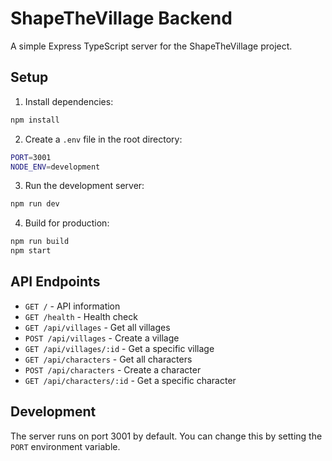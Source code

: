 # ShapeTheVillage Backend

A simple Express TypeScript server for the ShapeTheVillage project.

## Setup

1. Install dependencies:

```bash
npm install
```

2. Create a `.env` file in the root directory:

```bash
PORT=3001
NODE_ENV=development
```

3. Run the development server:

```bash
npm run dev
```

4. Build for production:

```bash
npm run build
npm start
```

## API Endpoints

- `GET /` - API information
- `GET /health` - Health check
- `GET /api/villages` - Get all villages
- `POST /api/villages` - Create a village
- `GET /api/villages/:id` - Get a specific village
- `GET /api/characters` - Get all characters
- `POST /api/characters` - Create a character
- `GET /api/characters/:id` - Get a specific character

## Development

The server runs on port 3001 by default. You can change this by setting the `PORT` environment variable.
